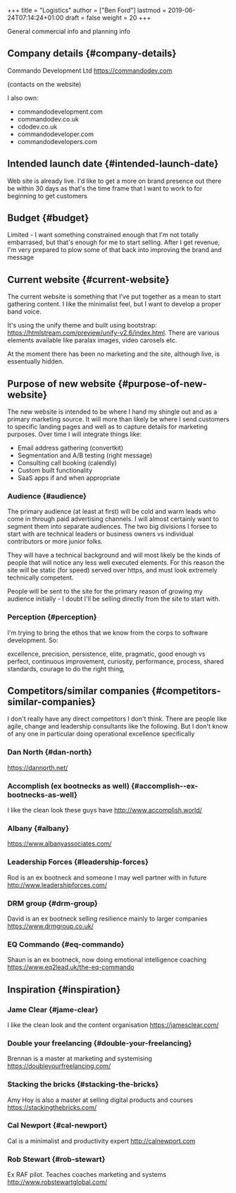 +++
title = "Logistics"
author = ["Ben Ford"]
lastmod = 2019-06-24T07:14:24+01:00
draft = false
weight = 20
+++

General commercial info and planning info

<!--more-->


## Company details {#company-details}

Commando Development Ltd
<https://commandodev.com>

(contacts on the website)

I also own:

-   commandodevelopment.com
-   commandodev.co.uk
-   cdodev.co.uk
-   commandodeveloper.com
-   commandodevelopers.com


## Intended launch date {#intended-launch-date}

Web site is already live. I'd like to get a more on brand presence out there be
within 30 days as that's the time frame that I want to work to for beginning to
get customers


## Budget {#budget}

Limited - I want something constrained enough that I'm not totally embarrased,
but that's enough for me to start selling. After I get revenue, I'm very
prepared to plow some of that back into improving the brand and message


## Current website {#current-website}

The current website is something that I've put together as a mean to start
gathering content. I like the minimalist feel, but I want to develop a proper
band voice.

It's using the unify theme and built using bootstrap:
<https://htmlstream.com/preview/unify-v2.6/index.html>. There are various elements
available like paralax images, video carosels etc.

At the moment there has been no marketing and the site, although live, is
essentually hidden.


## Purpose of new website {#purpose-of-new-website}

The new website is intended to be where I hand my shingle out and as a primary
marketing source. It will more than likely be where I send customers to specific
landing pages and well as to capture details for marketing purposes. Over time I
will integrate things like:

-   Email address gathering (convertkit)
-   Segmentation and A/B testing (right message)
-   Consulting call booking (calendly)
-   Custom built functionality
-   SaaS apps if and when appropriate


### Audience {#audience}

The primary audience (at least at first) will be cold and warm leads who come in
through paid advertising channels. I will almost certainly want to segment them
into separate audiences. The two big divisions I forsee to start with are
technical leaders or business owners vs individual contributors or more junior
folks.

They will have a technical background and will most likely be the kinds of
people that will notice any less well executed elements. For this reason the
site will be static (for speed) served over https, and must look extremely
technically competent.

People will be sent to the site for the primary reason of growing my audience
initially - I doubt I'll be selling directly from the site to start with.


### Perception {#perception}

I'm trying to bring the ethos that we know from the corps to software
development. So:

excellence, precision, persistence, elite, pragmatic, good enough vs perfect,
continuous improvement, curiosity, performance, process, shared standards,
courage to do the right thing,


## Competitors/similar companies {#competitors-similar-companies}

I don't really have any direct competitors I don't think. There are people like
agile, change and leadership consultants like the following. But I don't know of
any one in particular doing operational excellence specifically


### Dan North {#dan-north}

<https://dannorth.net/>


### Accomplish (ex bootnecks as well) {#accomplish--ex-bootnecks-as-well}

I like the clean look these guys have
<http://www.accomplish.world/>


### Albany {#albany}

<https://www.albanyassociates.com/>


### Leadership Forces {#leadership-forces}

Rod is an ex bootneck and someone I may well partner with in future
<http://www.leadershipforces.com/>


### DRM group {#drm-group}

David is an ex bootneck selling resilience mainly to larger companies
<https://www.drmgroup.co.uk/>


### EQ Commando {#eq-commando}

Shaun is an ex bootneck, now doing emotional intelligence coaching
<https://www.eq2lead.uk/the-eq-commando>


## Inspiration {#inspiration}


### Jame Clear {#jame-clear}

I like the clean look and the content organisation
<https://jamesclear.com/>


### Double your freelancing {#double-your-freelancing}

Brennan is a master at marketing and systemising
<https://doubleyourfreelancing.com/>


### Stacking the bricks {#stacking-the-bricks}

Amy Hoy is also a master at selling digital products and courses
<https://stackingthebricks.com/>


### Cal Newport {#cal-newport}

Cal is a minimalist and productivity expert
<http://calnewport.com>


### Rob Stewart {#rob-stewart}

Ex RAF pilot. Teaches coaches marketing and systems
<http://www.robstewartglobal.com/>
